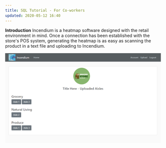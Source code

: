 ```yaml
---
title: SQL Tutorial - For Co-workers
updated: 2020-05-12 16:40
---
```


**Introduction**
Incendium is a heatmap software designed with the retail environment in mind. Once a connection has been established with the store's POS 
system, generating the heatmap is as easy as scanning the product in a text file and uploading to Incendium.

<img src="/assets/Incendium1.png" class="fit image"> 
